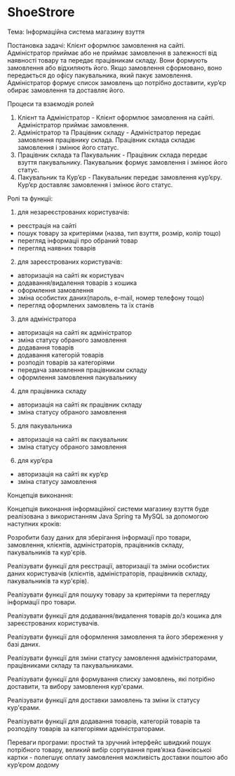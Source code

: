 # ShoeStrore
Тема: Iнформацiйна система магазину взуття

Постановка задачi: Клiєнт оформлює замовлення на сайтi. Адмiнiстратор приймає або не приймає замовлення в залежностi вiд наявностi товару та передає працiвникам складу. Вони формують замовлення або вiдхиляють його. Якщо замовлення сформовано, воно передається до офісу пакувальника, який пакує замовлення. Адмiнiстратор формує список замовлень що потрiбно доставити, кур’єр обирає замовлення та доставляє його.

Процеси та взаємодiя ролей
 1) Клiєнт та Адмiнiстратор - Клiєнт оформлює замовлення на сайтi. Адмiнiстратор приймає замовлення.
2) Адмiнiстратор та Працiвник складу - Адмiнiстратор передає замовлення працiвнику склада. Працiвник склада складає замовлення i змiнює його статус.
3) Працiвник склада та Пакувальник - Працiвник склада передає взуття пакувальнику. Пакувальник формує замовлення і змінює його статус.
4) Пакувальник та Кур’єр - Пакувальник передає замовлення кур’єру. Кур’єр доставляє замовлення i змiнює його статус.

Ролi та функцii:
1. для незареєстрованих користувачів:
- реєстрацiя на сайтi
- пошук товару за критерiями (назва, тип взуття, розмiр, колiр тощо)
- перегляд iнформацii про обраний товар
- перегляд наявних товарiв
2. для зареєстрованих користувачів:
- авторизацiя на сайтi як користувач
- додавання/видалення товарiв з кошика
- оформлення замовлення
- змiна особистих даних(пароль, e-mail, номер телефону тощо)
- перегляд оформлених замовлень та їх станiв
3. для адмiнiстратора
- авторизацiя на сайтi як адмiнiстратор
- змiна статусу обраного замовлення
- додавання товарiв
- додавання категорiй товарiв
- розподiл товарiв за категорiями
- передача замовлення працiвникам складу
- оформлення замовлення пакувальнику
4. для працiвника складу
- авторизацiя на сайтi як працiвник складу
- змiна статусу обраного замовлення
5. для пакувальника
- авторизацiя на сайтi як пакувальник
- змiна статусу обраного замовлення
6. для кур’єра
- авторизацiя на сайтi як кур’єр
- змiна статусу замовлення

Концепцiя виконання:

Концепція виконання інформаційної системи магазину взуття буде реалізована з використанням Java Spring та MySQL за допомогою наступних кроків:

Розробити базу даних для зберігання інформації про товари, замовлення, клієнтів, адміністраторів, працівників складу, пакувальників та кур'єрів. 

Реалізувати функції для реєстрації, авторизації та зміни особистих даних користувачів (клієнтів, адміністраторів, працівників складу, пакувальників та кур'єрів).

Реалізувати функції для пошуку товару за критеріями та перегляду інформації про товари.

Реалізувати функції для додавання/видалення товарів до/з кошика для зареєстрованих користувачів.

Реалізувати функції для оформлення замовлення та його збереження у базі даних.

Реалізувати функції для зміни статусу замовлення адміністраторами, працівниками складу та пакувальниками.

Реалізувати функції для формування списку замовлень, які потрібно доставити, та вибору замовлення кур'єрами.

Реалізувати функції для доставки замовлень та зміни їх статусу кур'єрами.

Реалізувати функції для додавання товарів, категорій товарів та розподілу товарів за категоріями адміністраторами.

Переваги програми:
простий та зручний iнтерфейс
швидкий пошук потрiбного товару, великий вибiр сортування
прив’язка банкiвськоi картки - полегшує оплату замовлення
можливiсть доставки поштою або кур’єром додому

